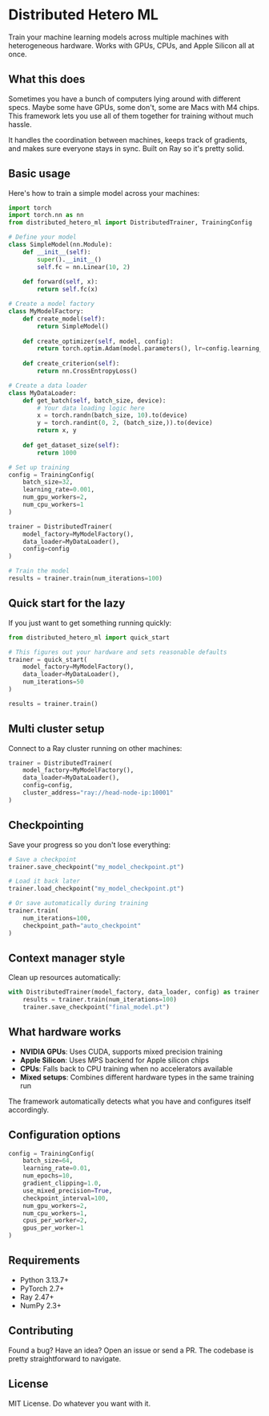 # Distributed Hetero ML

Train your machine learning models across multiple machines with heterogeneous hardware. Works with GPUs, CPUs, and Apple Silicon all at once.

## What this does

Sometimes you have a bunch of computers lying around with different specs. Maybe some have GPUs, some don't, some are Macs with M4 chips. This framework lets you use all of them together for training without much hassle.

It handles the coordination between machines, keeps track of gradients, and makes sure everyone stays in sync. Built on Ray so it's pretty solid.

## Basic usage

Here's how to train a simple model across your machines:

```python
import torch
import torch.nn as nn
from distributed_hetero_ml import DistributedTrainer, TrainingConfig

# Define your model
class SimpleModel(nn.Module):
    def __init__(self):
        super().__init__()
        self.fc = nn.Linear(10, 2)
    
    def forward(self, x):
        return self.fc(x)

# Create a model factory
class MyModelFactory:
    def create_model(self):
        return SimpleModel()
    
    def create_optimizer(self, model, config):
        return torch.optim.Adam(model.parameters(), lr=config.learning_rate)
    
    def create_criterion(self):
        return nn.CrossEntropyLoss()

# Create a data loader
class MyDataLoader:
    def get_batch(self, batch_size, device):
        # Your data loading logic here
        x = torch.randn(batch_size, 10).to(device)
        y = torch.randint(0, 2, (batch_size,)).to(device)
        return x, y
    
    def get_dataset_size(self):
        return 1000

# Set up training
config = TrainingConfig(
    batch_size=32,
    learning_rate=0.001,
    num_gpu_workers=2,
    num_cpu_workers=1
)

trainer = DistributedTrainer(
    model_factory=MyModelFactory(),
    data_loader=MyDataLoader(),
    config=config
)

# Train the model
results = trainer.train(num_iterations=100)
```

## Quick start for the lazy

If you just want to get something running quickly:

```python
from distributed_hetero_ml import quick_start

# This figures out your hardware and sets reasonable defaults
trainer = quick_start(
    model_factory=MyModelFactory(),
    data_loader=MyDataLoader(),
    num_iterations=50
)

results = trainer.train()
```

## Multi cluster setup

Connect to a Ray cluster running on other machines:

```python
trainer = DistributedTrainer(
    model_factory=MyModelFactory(),
    data_loader=MyDataLoader(),
    config=config,
    cluster_address="ray://head-node-ip:10001"
)
```

## Checkpointing

Save your progress so you don't lose everything:

```python
# Save a checkpoint
trainer.save_checkpoint("my_model_checkpoint.pt")

# Load it back later
trainer.load_checkpoint("my_model_checkpoint.pt")

# Or save automatically during training
trainer.train(
    num_iterations=100,
    checkpoint_path="auto_checkpoint"
)
```

## Context manager style

Clean up resources automatically:

```python
with DistributedTrainer(model_factory, data_loader, config) as trainer:
    results = trainer.train(num_iterations=100)
    trainer.save_checkpoint("final_model.pt")
```

## What hardware works

- **NVIDIA GPUs**: Uses CUDA, supports mixed precision training
- **Apple Silicon**: Uses MPS backend for Apple silicon chips
- **CPUs**: Falls back to CPU training when no accelerators available
- **Mixed setups**: Combines different hardware types in the same training run

The framework automatically detects what you have and configures itself accordingly.

## Configuration options

```python
config = TrainingConfig(
    batch_size=64,
    learning_rate=0.01,
    num_epochs=10,
    gradient_clipping=1.0,
    use_mixed_precision=True,
    checkpoint_interval=100,
    num_gpu_workers=2,
    num_cpu_workers=1,
    cpus_per_worker=2,
    gpus_per_worker=1
)
```

## Requirements

- Python 3.13.7+
- PyTorch 2.7+
- Ray 2.47+
- NumPy 2.3+

## Contributing

Found a bug? Have an idea? Open an issue or send a PR. The codebase is pretty straightforward to navigate.

## License

MIT License. Do whatever you want with it.
